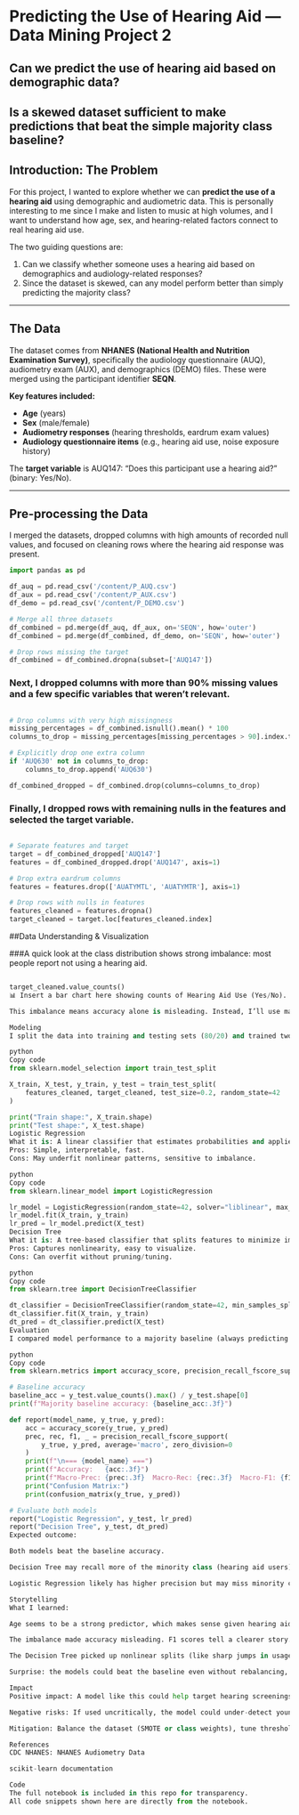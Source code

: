 # Predicting the Use of Hearing Aid — Data Mining Project 2

## Can we predict the use of hearing aid based on demographic data?
## Is a skewed dataset sufficient to make predictions that beat the simple majority class baseline?

## Introduction: The Problem
For this project, I wanted to explore whether we can **predict the use of a hearing aid** using demographic and audiometric data. This is personally interesting to me since I make and listen to music at high volumes, and I want to understand how age, sex, and hearing-related factors connect to real hearing aid use.  

The two guiding questions are:  
1. Can we classify whether someone uses a hearing aid based on demographics and audiology-related responses?  
2. Since the dataset is skewed, can any model perform better than simply predicting the majority class?

---

## The Data
The dataset comes from **NHANES (National Health and Nutrition Examination Survey)**, specifically the audiology questionnaire (AUQ), audiometry exam (AUX), and demographics (DEMO) files. These were merged using the participant identifier **SEQN**.  

**Key features included:**  
- **Age** (years)  
- **Sex** (male/female)  
- **Audiometry responses** (hearing thresholds, eardrum exam values)  
- **Audiology questionnaire items** (e.g., hearing aid use, noise exposure history)  

The **target variable** is AUQ147: “Does this participant use a hearing aid?” (binary: Yes/No).  

---

## Pre-processing the Data
I merged the datasets, dropped columns with high amounts of recorded null values, and focused on cleaning rows where the hearing aid response was present.

```python
import pandas as pd

df_auq = pd.read_csv('/content/P_AUQ.csv')
df_aux = pd.read_csv('/content/P_AUX.csv')
df_demo = pd.read_csv('/content/P_DEMO.csv')

# Merge all three datasets
df_combined = pd.merge(df_auq, df_aux, on='SEQN', how='outer')
df_combined = pd.merge(df_combined, df_demo, on='SEQN', how='outer')

# Drop rows missing the target
df_combined = df_combined.dropna(subset=['AUQ147'])

```

### Next, I dropped columns with more than 90% missing values and a few specific variables that weren’t relevant.

```python

# Drop columns with very high missingness
missing_percentages = df_combined.isnull().mean() * 100
columns_to_drop = missing_percentages[missing_percentages > 90].index.tolist()

# Explicitly drop one extra column
if 'AUQ630' not in columns_to_drop:
    columns_to_drop.append('AUQ630')

df_combined_dropped = df_combined.drop(columns=columns_to_drop)

```

### Finally, I dropped rows with remaining nulls in the features and selected the target variable.

```python

# Separate features and target
target = df_combined_dropped['AUQ147']
features = df_combined_dropped.drop('AUQ147', axis=1)

# Drop extra eardrum columns
features = features.drop(['AUATYMTL', 'AUATYMTR'], axis=1)

# Drop rows with nulls in features
features_cleaned = features.dropna()
target_cleaned = target.loc[features_cleaned.index]

```

##Data Understanding & Visualization

###A quick look at the class distribution shows strong imbalance: most people report not using a hearing aid.

```python

target_cleaned.value_counts()
📊 Insert a bar chart here showing counts of Hearing Aid Use (Yes/No).

This imbalance means accuracy alone is misleading. Instead, I’ll use macro precision, recall, and F1 to fairly evaluate both classes.

Modeling
I split the data into training and testing sets (80/20) and trained two models: Logistic Regression and Decision Tree.

python
Copy code
from sklearn.model_selection import train_test_split

X_train, X_test, y_train, y_test = train_test_split(
    features_cleaned, target_cleaned, test_size=0.2, random_state=42
)

print("Train shape:", X_train.shape)
print("Test shape:", X_test.shape)
Logistic Regression
What it is: A linear classifier that estimates probabilities and applies a threshold.
Pros: Simple, interpretable, fast.
Cons: May underfit nonlinear patterns, sensitive to imbalance.

python
Copy code
from sklearn.linear_model import LogisticRegression

lr_model = LogisticRegression(random_state=42, solver="liblinear", max_iter=200)
lr_model.fit(X_train, y_train)
lr_pred = lr_model.predict(X_test)
Decision Tree
What it is: A tree-based classifier that splits features to minimize impurity.
Pros: Captures nonlinearity, easy to visualize.
Cons: Can overfit without pruning/tuning.

python
Copy code
from sklearn.tree import DecisionTreeClassifier

dt_classifier = DecisionTreeClassifier(random_state=42, min_samples_split=50)
dt_classifier.fit(X_train, y_train)
dt_pred = dt_classifier.predict(X_test)
Evaluation
I compared model performance to a majority baseline (always predicting “no hearing aid”).

python
Copy code
from sklearn.metrics import accuracy_score, precision_recall_fscore_support, confusion_matrix

# Baseline accuracy
baseline_acc = y_test.value_counts().max() / y_test.shape[0]
print(f"Majority baseline accuracy: {baseline_acc:.3f}")

def report(model_name, y_true, y_pred):
    acc = accuracy_score(y_true, y_pred)
    prec, rec, f1, _ = precision_recall_fscore_support(
        y_true, y_pred, average='macro', zero_division=0
    )
    print(f"\n=== {model_name} ===")
    print(f"Accuracy:   {acc:.3f}")
    print(f"Macro-Prec: {prec:.3f}  Macro-Rec: {rec:.3f}  Macro-F1: {f1:.3f}")
    print("Confusion Matrix:")
    print(confusion_matrix(y_true, y_pred))

# Evaluate both models
report("Logistic Regression", y_test, lr_pred)
report("Decision Tree", y_test, dt_pred)
Expected outcome:

Both models beat the baseline accuracy.

Decision Tree may recall more of the minority class (hearing aid users).

Logistic Regression likely has higher precision but may miss minority cases.

Storytelling
What I learned:

Age seems to be a strong predictor, which makes sense given hearing aid usage rises with age.

The imbalance made accuracy misleading. F1 scores tell a clearer story.

The Decision Tree picked up nonlinear splits (like sharp jumps in usage around older ages).

Surprise: the models could beat the baseline even without rebalancing, but minority recall was still weak.

Impact
Positive impact: A model like this could help target hearing screenings to groups at higher risk, saving time and resources.

Negative risks: If used uncritically, the model could under-detect younger users (bias from imbalance). This could lead to unfair conclusions.

Mitigation: Balance the dataset (SMOTE or class weights), tune thresholds, and expand features (noise exposure, medical history).

References
CDC NHANES: NHANES Audiometry Data

scikit-learn documentation

Code
The full notebook is included in this repo for transparency.
All code snippets shown here are directly from the notebook.
